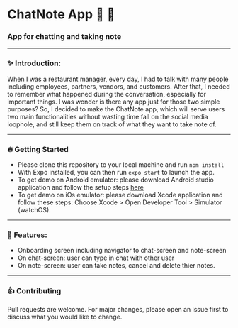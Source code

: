 # ChatNote App :speech_balloon: :memo: 

### App for chatting and taking note 

---
### :sparkles: Introduction:

When I was a restaurant manager, every day, I had to talk with many people including employees, partners, vendors, and customers. After that, I needed to remember what happened during the conversation, especially for important things. I was wonder is there any app just for those two simple purposes? So, I decided to make the ChatNote app, which will serve users two main functionalities without wasting time fall on the social media loophole, and still keep them on track of what they want to take note of.

---
### :fire: Getting Started 
- Please clone this repository to your local machine and run `npm install`
- With Expo installed, you can then run `expo start` to launch the app.
- To get demo on Android emulator: please download Android studio application and follow the setup steps [here](https://docs.expo.io/workflow/android-studio-emulator/)
- To get demo on iOs emulator: please download Xcode application and follow these steps: Choose Xcode > Open Developer Tool > Simulator (watchOS).

---
### :herb: Features:
 - Onboarding screen including navigator to chat-screen and note-screen
 - On chat-screen: user can type in chat with other user
 - On note-screen: user can take notes, cancel and delete thier notes.

---
### :+1: Contributing
Pull requests are welcome. For major changes, please open an issue first to discuss what you would like to change.
